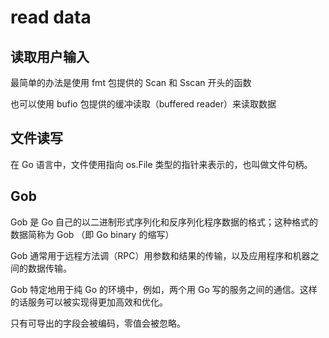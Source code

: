 # read data

## 读取用户输入

最简单的办法是使用 fmt 包提供的 Scan 和 Sscan 开头的函数

也可以使用 bufio 包提供的缓冲读取（buffered reader）来读取数据

## 文件读写

在 Go 语言中，文件使用指向 os.File 类型的指针来表示的，也叫做文件句柄。

## Gob

Gob 是 Go 自己的以二进制形式序列化和反序列化程序数据的格式；这种格式的数据简称为 Gob （即 Go binary 的缩写）

Gob 通常用于远程方法调（RPC）用参数和结果的传输，以及应用程序和机器之间的数据传输。

Gob 特定地用于纯 Go 的环境中，例如，两个用 Go 写的服务之间的通信。这样的话服务可以被实现得更加高效和优化。

只有可导出的字段会被编码，零值会被忽略。
